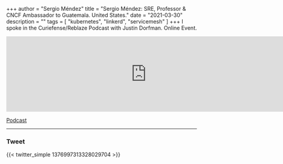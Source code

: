 +++
author = "Sergio Méndez"
title = "Sergio Méndez: SRE, Professor & CNCF Ambassador to Guatemala. United States."
date = "2021-03-30"
description = ""
tags = [
    "kubernetes",
    "linkerd",
    "servicemesh"
]
+++
I spoke in the Curiefense/Reblaze Podcast with Justin Dorfman. Online Event.

<iframe src="https://player.fireside.fm/v2/sO31L4lC+RcU_AnYA?theme=dark" width="740" height="200" frameborder="0" scrolling="no"></iframe>

[Podcast](https://podcast.curiefense.io/4)
<!--more-->
---

### Tweet

{{< twitter_simple 1376997313328029704 >}}

<br>
